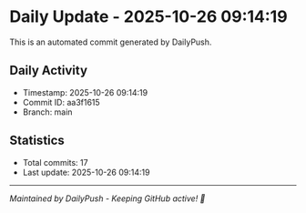 # Daily Update - 2025-10-26 09:14:19

This is an automated commit generated by DailyPush.

## Daily Activity
- Timestamp: 2025-10-26 09:14:19
- Commit ID: aa3f1615
- Branch: main

## Statistics
- Total commits: 17
- Last update: 2025-10-26 09:14:19

---
*Maintained by DailyPush - Keeping GitHub active! 🚀*
